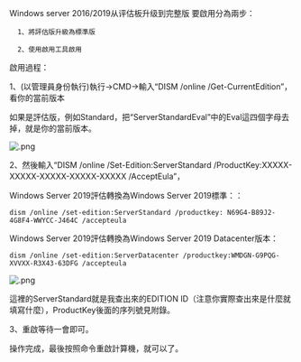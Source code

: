 Windows server 2016/2019从评估板升级到完整版
要啟用分為兩步：

      1、將評估版升級為標準版

      2、使用啟用工具啟用

啟用過程：

1、(以管理員身份執行)執行->CMD->輸入“DISM /online /Get-CurrentEdition”，看你的當前版本

如果是評估版，例如Standard，把“ServerStandardEval”中的Eval這四個字母去掉，就是你的當前版本。
</code></pre><p><img src="                .png" alt="                  .png" title="                        .png"></p></div>





2、然後輸入“DISM /online /Set-Edition:ServerStandard /ProductKey:XXXXX-XXXXX-XXXXX-XXXXX-XXXXX /AcceptEula”，




</p><p>Windows Server 2019評估轉換為Windows Server 2019標準：：</p><pre><code>dism /online /set-edition:ServerStandard /productkey: N69G4-B89J2-4G8F4-WWYCC-J464C /accepteula
</code></pre><p>Windows Server 2019評估轉換為Windows Server 2019 Datacenter版本：</p><pre><code>dism /online /set-edition:ServerDatacenter /productkey:WMDGN-G9PQG-XVVXX-R3X43-63DFG /accepteula
</code></pre><p><img src="                      .png" alt="         .png" title="                  .png"></p></div>
        </div>


這裡的ServerStandard就是我查出來的EDITION ID（注意你實際查出來是什麼就填寫什麼），ProductKey後面的序列號見附錄。

3、重啟等待一會即可。 

操作完成，最後按照命令重啟計算機，就可以了。 
